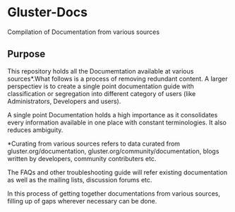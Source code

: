 # Gluster-Docs
Compilation of Documentation from various sources

## Purpose
This repository holds all the Documemtation available at various sources*.What follows is a process of removing redundant content. A larger perspectiev is to create a single point documentation guide with classification or segregation into different category of users (like Administrators, Developers and users).

A single point Documentation holds a high importance as it consolidates every information available in one place with constant terminologies. It also reduces ambiguity.


*Curating from various sources refers to data curated from gluster.org/documentation, gluster.org/community/documentation, blogs written by developers, community contributers etc. 

The FAQs and other troubleshooting guide will refer existing documentation as well as the mailing lists, discussion forums etc.

In this process of getting together documentations from various sources, filling up of gaps wherever necessary can be done.
